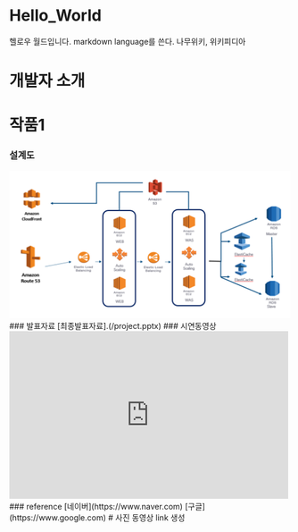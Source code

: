 # Hello_World
헬로우 월드입니다.
markdown language를 쓴다.
나무위키, 위키피디아
# 개발자 소개
# 작품1
### 설계도
<img src = "archi.jpg" />
### 발표자료
[최종발표자료].(/project.pptx)
### 시연동영상
<iframe width="500" height="300" src="https://www.youtube.com/embed/_WQR6-sqqjM" title="백엔드 개발 이 영상만 보셔도 거의" frameborder="0" allow="accelerometer; autoplay; clipboard-write; encrypted-media; gyroscope; picture-in-picture; web-share" referrerpolicy="strict-origin-when-cross-origin" allowfullscreen></iframe>
### reference
[네이버](https://www.naver.com)
[구글](https://www.google.com)
# 사진
동영상
link 생성
